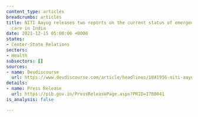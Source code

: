 ```yaml
---
content_type: articles
breadcrumbs: articles
title: NITI Aayog releases two reports on the current status of emergency and injury
  care in India
date: 2021-12-15 05:00:00 +0000
states:
- Center-State Relations
sectors:
- Health
subsectors: []
sources:
- name: Devdiscourse
  url: https://www.devdiscourse.com/article/headlines/1841956-niti-aayog-releases-reports-on-country-level-status-of-emergency-and-injury-care
details:
- name: Press Release
  url: https://pib.gov.in/PressReleasePage.aspx?PRID=1780041
is_analysis: false

---
```

